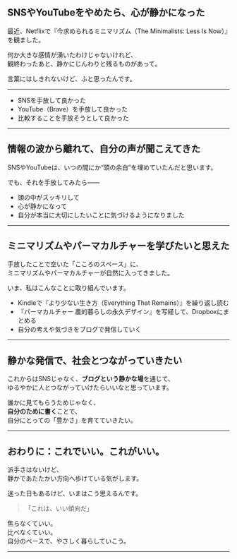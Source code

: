 ## SNSやYouTubeをやめたら、心が静かになった

最近、Netflixで『今求められるミニマリズム（The Minimalists: Less Is Now）』を観ました。

何か大きな感情が湧いたわけじゃないけれど、  
観終わったあと、静かにじんわりと残るものがあって。

言葉にはしきれないけど、ふと思ったんです。

---

- SNSを手放して良かった  
- YouTube（Brave）を手放して良かった  
- 比較することを手放そうとして良かった  

---

## 情報の波から離れて、自分の声が聞こえてきた

SNSやYouTubeは、いつの間にか“頭の余白”を埋めていたんだと思います。

でも、それを手放してみたら——

- 頭の中がスッキリして  
- 心が静かになって  
- 自分が本当に大切にしたいことに気づけるようになりました

---

## ミニマリズムやパーマカルチャーを学びたいと思えた

手放したことで空いた「こころのスペース」に、  
ミニマリズムやパーマカルチャーが自然に入ってきました。

いま、私はこんなことに取り組んでいます。

- Kindleで『より少ない生き方（Everything That Remains）』を繰り返し読む
- 『パーマカルチャー 農的暮らしの永久デザイン』を写経して、Dropboxにまとめる
- 自分の考えや気づきをブログで発信していく

---

## 静かな発信で、社会とつながっていきたい

これからはSNSじゃなく、**ブログという静かな場**を通じて、  
ゆるやかに人とつながっていけたらいいなと思っています。

誰かに見てもらうためじゃなく、  
**自分のために書く**ことで、  
自分にとっての「豊かさ」を育てていきたい。

---

## おわりに：これでいい。これがいい。

派手さはないけど、  
静かであたたかい方向へ歩けている気がします。

迷った日もあるけど、いまはこう思えるんです。

> 「これは、いい傾向だ」

焦らなくていい。  
比べなくていい。  
自分のペースで、やさしく暮らしていこう。

---

<!-- Google tag (gtag.js) -->
<script async src="https://www.googletagmanager.com/gtag/js?id=G-89D1F7DMB6"></script>
<script>
  window.dataLayer = window.dataLayer || [];
  function gtag(){dataLayer.push(arguments);}
  gtag('js', new Date());

  gtag('config', 'G-89D1F7DMB6');
</script>
